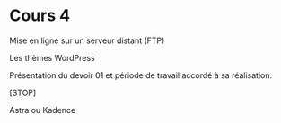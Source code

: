 # Cours 4

Mise en ligne sur un serveur distant (FTP)

Les thèmes WordPress

Présentation du devoir 01 et période de travail accordé à sa réalisation.

[STOP]

Astra ou Kadence